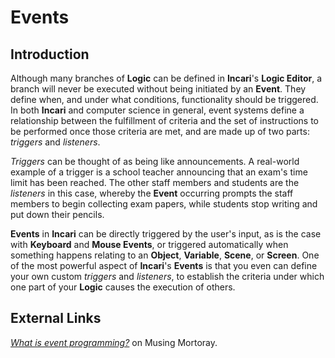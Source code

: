 # Events

## Introduction

Although many branches of **Logic** can be defined in **Incari**'s **Logic Editor**, a branch will never be executed without being initiated by an **Event**. They define when, and under what conditions, functionality should be triggered. In both **Incari** and computer science in general, event systems define a relationship between the fulfillment of criteria and the set of instructions to be performed once those criteria are met, and are made up of two parts: _triggers_ and _listeners_.

_Triggers_ can be thought of as being like announcements. A real-world example of a trigger is a school teacher announcing that an exam's time limit has been reached. The other staff members and students are the _listeners_ in this case, whereby the **Event** occurring prompts the staff members to begin collecting exam papers, while students stop writing and put down their pencils.

**Events** in **Incari** can be directly triggered by the user's input, as is the case with **Keyboard** and **Mouse Events**, or triggered automatically when something happens relating to an **Object**, **Variable**, **Scene**, or **Screen**. One of the most powerful aspect of **Incari**'s **Events** is that you even can define your own custom _triggers_ and _listeners_, to establish the criteria under which one part of your **Logic** causes the execution of others.

## External Links

[_What is event programming?_](https://mortoray.com/2017/06/26/what-is-event-programming/) on Musing Mortoray.

